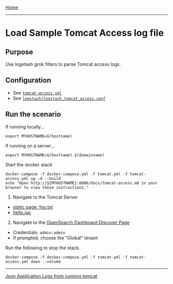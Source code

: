 [Home](../README.md)

---

# Load Sample Tomcat Access log file

## Purpose
Use logstash grok filters to parse Tomcat access logs.

## Configuration
- See [`tomcat-access.yml`](../tomcat-access.yml)
- See [`logstash/logstash_tomcat_access.conf`](../logstash/logstash_tomcat_access.conf)

## Run the scenario

If running locally...
```
export MYHOSTNAME=$(hostname)
```

If running on a server...
```
export MYHOSTNAME=$(hostname).$(domainname)
```

Start the docker stack
```
docker-compose -f docker-compose.yml -f tomcat.yml -f tomcat-access.yml up -d --build
echo "Open http://${MYHOSTNAME}:8086/docs/tomcat-access.md in your browser to view these instructions."

```

1. Navigate to the Tomcat Server
  - [static page: foo.txt](http://{{MYHOSTNAME}}:8080/static/foo.txt)
  - [hello.jsp](http://{{MYHOSTNAME}}:8080/hello.jsp)
2. Navigate to the [OpenSearch Dashboard Discover Page](http://{{MYHOSTNAME}}:8094/app/discover)
  - Credentials: `admin:admin`
  - If prompted, choose the "Global" tenant

Run the following to stop the stack.

```
docker-compose -f docker-compose.yml -f tomcat.yml -f tomcat-access.yml down --volume
```

---
[Json Application Logs from running tomcat](tomcat-app-logs.md)